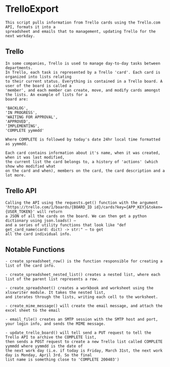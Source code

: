 # TrelloExport
    This script pulls information from Trello cards using the Trello.com API, formats it into a
    spreadsheet and emails that to management, updating Trello for the next workday.

## Trello
    In some companies, Trello is used to manage day-to-day tasks between departments.
    In Trello, each task is represented by a Trello 'card'. Each card is organized into lists relating
    to their current status. Everything is contained in a Trello board. A user of the board is called a
    'member', and each member can create, move, and modify cards amongst the lists. An example of lists for a
    board are:

    'BACKLOG',
    'IN PROGRESS',
    'WAITING FOR APPROVAL',
    'APPROVED',
    'IMPLEMENTING',
    'COMPLETE yymmdd'

    Where COMPLETE is followed by today's date 24hr local time formatted as yymmdd.

    Each card contains information about it's name, when it was created, when it was last modified,
    the current list the card belongs to, a history of 'actions' (which show who modified what
    on the card and when), members on the card, the card description and a lot more.

## Trello API
    Calling the API using the requests.get() function with the argument
    'https://trello.com/1/boards/{BOARD_ID id}/cards?key={APP_KEY}&token={USER_TOKEN}' will return
    a JSON of all the cards on the board. We can then get a python dictionary using json.loads() –
    and a series of utility functions that look like "def get_card_name(card: dict) -> str:" – to get
    all the card individual info.
    
## Notable Functions
    - create_spreadsheet_row() is the function responsible for creating a list of the card info.

    - create_spreadsheet_nested_list() creates a nested list, where each list of the parent list represents a row.

    - create_spreadsheet() creates a workbook and worksheet using the xlsxwriter module. It takes the nested list,
    and iterates through the lists, writing each cell to the worksheet.

    - create_mime_message() will create the email message, and attach the excel sheet to the email

    - email_file() creates an SMTP session with the SMTP host and port, your login info, and sends the MIME message.

    - update_trello_board() will tell send a PUT request to tell the Trello API to archive the COMPLETE list,
    then sends a POST request to create a new Trello list called COMPLETE yymmdd where yymmdd is the date of
    the next work day (i.e. if today is Friday, March 31st, the next work day is Monday, April 3rd. So the final
    list name is something close to 'COMPLETE 200403')
